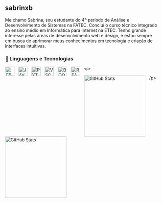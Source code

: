 ## sabrinxb

Me chamo Sabrina, sou estudante do 4º período de Análise e Desenvolvimento de Sistemas na FATEC. Concluí o curso técnico integrado ao ensino médio em Informática para Internet na ETEC. Tenho grande interesse pelas áreas de desenvolvimento web e design, e estou sempre em busca de aprimorar meus conhecimentos em tecnologia e criação de interfaces intuitivas. 

### 🤖 Linguagens e Tecnologias
<img
align="left" 
    alt="CSS"
    title="CSS" 
    width="30px" 
    style="padding-right: 10px;" 
    src="https://cdn.jsdelivr.net/gh/devicons/devicon@latest/icons/css3/css3-original.svg"
    />
<img
align="left" 
    alt="JAVASCRIPT"
    title="JAVASCRIPT" 
    width="30px" 
    style="padding-right: 10px;" 
    src="https://cdn.jsdelivr.net/gh/devicons/devicon@latest/icons/javascript/javascript-original.svg"
    />

<img
align="left" 
    alt="PYTHON"
    title="PYTHON" 
    width="30px" 
    style="padding-right: 10px;" 
    src="https://cdn.jsdelivr.net/gh/devicons/devicon@latest/icons/python/python-original.svg"
    />

<img
align="left" 
    alt="VSCODE"
    title="VSCODE" 
    width="30px" 
    style="padding-right: 10px;" 
    src="https://cdn.jsdelivr.net/gh/devicons/devicon@latest/icons/vscode/vscode-original.svg"
    />

<img
align="left" 
    alt="BOOTSTRAP"
    title="BOOTSTRAP" 
    width="30px" 
    style="padding-right: 10px;" 
    src="https://cdn.jsdelivr.net/gh/devicons/devicon@latest/icons/bootstrap/bootstrap-original.svg"
    />

<img
align="left" 
    alt="REACT"
    title="REACT" 
    width="30px" 
    style="padding-right: 10px;" 
    src="https://cdn.jsdelivr.net/gh/devicons/devicon@latest/icons/react/react-original.svg"
    />

    
    <p>
  <img 
    align="left" 
    alt="GitHub Stats" 
    height="200" 
    style="padding-right: 10px;" 
    src="https://github-readme-stats.vercel.app/api?username=sabrinxb&show_icons=true&theme=tokyonight&include_all_commits=true&locale=pt-br" 
  />

<img 
      align="left" 
      alt="GitHub Stats" 
      height="200" 
      src="https://github-readme-stats.vercel.app/api/top-langs/?username=sabrinxb&theme=tokyonight&layout=compact&custom_title=Tecnologias&langs_count=9" 
  />
/p>
